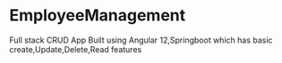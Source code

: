 # EmployeeManagement
Full stack CRUD App Built using Angular 12,Springboot which has basic create,Update,Delete,Read features

